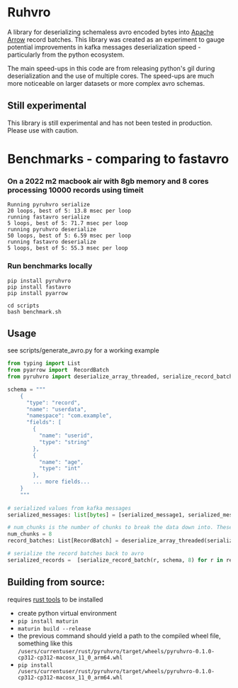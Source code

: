 # Ruhvro 
A library for deserializing schemaless avro encoded bytes into [Apache Arrow](https://github.com/apache/arrow-rs) 
record batches. This library was created as 
an experiment to gauge potential improvements in kafka messages deserialization speed - particularly from the python
ecosystem. 

The main speed-ups in this code are from releasing python's gil during deserialization
and the use of multiple cores. The speed-ups are much more noticeable on larger datasets or more complex avro schemas.

## Still experimental
This library is still experimental and has not been tested in production. Please use with caution.

# Benchmarks - comparing to fastavro
### On a 2022 m2 macbook air with 8gb memory and 8 cores processing 10000 records using timeit
```
Running pyruhvro serialize
20 loops, best of 5: 13.8 msec per loop
running fastavro serialize
5 loops, best of 5: 71.7 msec per loop
running pyruhvro deserialize
50 loops, best of 5: 6.59 msec per loop
running fastavro deserialize
5 loops, best of 5: 55.3 msec per loop
```

### Run benchmarks locally 
```commandline
pip install pyruhvro 
pip install fastavro
pip install pyarrow

cd scripts
bash benchmark.sh
```

## Usage
see scripts/generate_avro.py for a working example

```python
from typing import List
from pyarrow import  RecordBatch
from pyruhvro import deserialize_array_threaded, serialize_record_batch

schema = """
    {
      "type": "record",
      "name": "userdata",
      "namespace": "com.example",
      "fields": [
        {
          "name": "userid",
          "type": "string"
        },
        {
          "name": "age",
          "type": "int"
        },
        ... more fields...
    }
    """
    
# serialized values from kafka messages
serialized_messages: list[bytes] = [serialized_message1, serialized_message2, ...]

# num_chunks is the number of chunks to break the data down into. These chunks can be picked up by other threads/cores on your machine
num_chunks = 8
record_batches: List[RecordBatch] = deserialize_array_threaded(serialized_messages, schema, num_chunks)

# serialize the record batches back to avro
serialized_records =  [serialize_record_batch(r, schema, 8) for r in record_batches]

```
## Building from source:
requires [rust tools](https://doc.rust-lang.org/cargo/getting-started/installation.html) to be installed
- create python virtual environment
- `pip install maturin`
- `maturin build --release` 
- the previous command should yield a path to the compiled wheel file, something like this `/users/currentuser/rust/pyruhvro/target/wheels/pyruhvro-0.1.0-cp312-cp312-macosx_11_0_arm64.whl`
- `pip install /users/currentuser/rust/pyruhvro/target/wheels/pyruhvro-0.1.0-cp312-cp312-macosx_11_0_arm64.whl`
